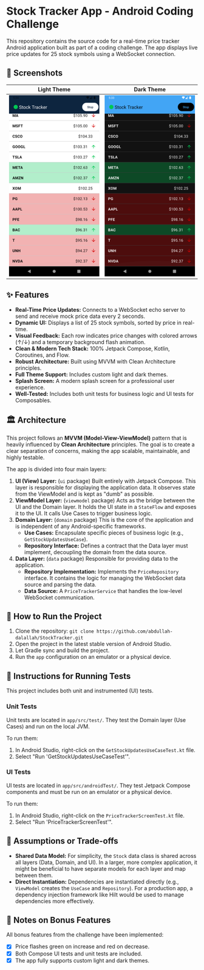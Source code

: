 # Stock Tracker App - Android Coding Challenge

This repository contains the source code for a real-time price tracker Android application built as part of a coding challenge. The app displays live price updates for 25 stock symbols using a WebSocket connection.

## 📸 Screenshots



| Light Theme | Dark Theme |
| :---: | :---: |
| ![Light Theme](screenshots/light_theme.png) | ![Dark Theme](screenshots/dark_theme.png) |

## ✨ Features

- **Real-Time Price Updates:** Connects to a WebSocket echo server to send and receive mock price data every 2 seconds.
- **Dynamic UI:** Displays a list of 25 stock symbols, sorted by price in real-time.
- **Visual Feedback:** Each row indicates price changes with colored arrows (↑/↓) and a temporary background flash animation.
- **Clean & Modern Tech Stack:** 100% Jetpack Compose, Kotlin, Coroutines, and Flow.
- **Robust Architecture:** Built using MVVM with Clean Architecture principles.
- **Full Theme Support:** Includes custom light and dark themes.
- **Splash Screen:** A modern splash screen for a professional user experience.
- **Well-Tested:** Includes both unit tests for business logic and UI tests for Composables.

## 🏛️ Architecture

This project follows an **MVVM (Model-View-ViewModel)** pattern that is heavily influenced by **Clean Architecture** principles. The goal is to create a clear separation of concerns, making the app scalable, maintainable, and highly testable.

The app is divided into four main layers:

1.  **UI (View) Layer:** (`ui` package) Built entirely with Jetpack Compose. This layer is responsible for displaying the application data. It observes state from the ViewModel and is kept as "dumb" as possible.
2.  **ViewModel Layer:** (`viewmodel` package) Acts as the bridge between the UI and the Domain layer. It holds the UI state in a `StateFlow` and exposes it to the UI. It calls Use Cases to trigger business logic.
3.  **Domain Layer:** (`domain` package) This is the core of the application and is independent of any Android-specific frameworks.
    * **Use Cases:** Encapsulate specific pieces of business logic (e.g., `GetStockUpdatesUseCase`).
    * **Repository Interface:** Defines a contract that the Data layer must implement, decoupling the domain from the data source.
4.  **Data Layer:** (`data` package) Responsible for providing data to the application.
    * **Repository Implementation:** Implements the `PriceRepository` interface. It contains the logic for managing the WebSocket data source and parsing the data.
    * **Data Source:** A `PriceTrackerService` that handles the low-level WebSocket communication.

## 🚀 How to Run the Project

1.  Clone the repository: `git clone https://github.com/abdullah-dalallah/StockTracker.git` 
2.  Open the project in the latest stable version of Android Studio.
3.  Let Gradle sync and build the project.
4.  Run the `app` configuration on an emulator or a physical device.

## 🧪 Instructions for Running Tests

This project includes both unit and instrumented (UI) tests.

### Unit Tests
Unit tests are located in `app/src/test/`. They test the Domain layer (Use Cases) and run on the local JVM.

To run them:
1.  In Android Studio, right-click on the `GetStockUpdatesUseCaseTest.kt` file.
2.  Select "Run 'GetStockUpdatesUseCaseTest'".

### UI Tests
UI tests are located in `app/src/androidTest/`. They test Jetpack Compose components and must be run on an emulator or a physical device.

To run them:
1.  In Android Studio, right-click on the `PriceTrackerScreenTest.kt` file.
2.  Select "Run 'PriceTrackerScreenTest'".

## 📝 Assumptions or Trade-offs

- **Shared Data Model:** For simplicity, the `Stock` data class is shared across all layers (Data, Domain, and UI). In a larger, more complex application, it might be beneficial to have separate models for each layer and map between them.
- **Direct Instantiation:** Dependencies are instantiated directly (e.g., `ViewModel` creates the `UseCase` and `Repository`). For a production app, a dependency injection framework like Hilt would be used to manage dependencies more effectively.

## 🌟 Notes on Bonus Features

All bonus features from the challenge have been implemented:
- [x] Price flashes green on increase and red on decrease.
- [x] Both Compose UI tests and unit tests are included.
- [x] The app fully supports custom light and dark themes.
